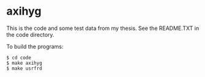 axihyg
======

This is the code and some test data from my thesis.  See the README.TXT in the code directory.

To build the programs:

    $ cd code
    $ make axihyg
    $ make usrfrd
